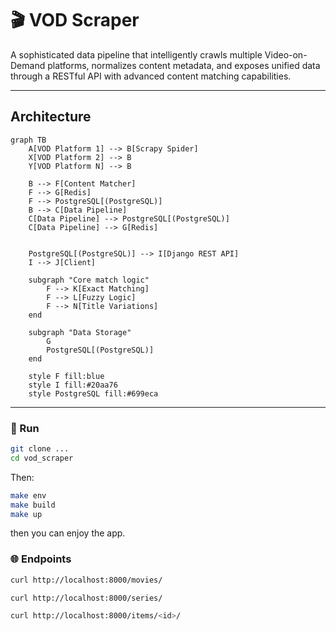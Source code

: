 # 🎬  VOD Scraper

A sophisticated data pipeline that intelligently crawls multiple Video-on-Demand platforms, normalizes content metadata, and exposes unified data through a RESTful API with advanced content matching capabilities.

---

## Architecture
```mermaid
graph TB
    A[VOD Platform 1] --> B[Scrapy Spider]
    X[VOD Platform 2] --> B
    Y[VOD Platform N] --> B
    
    B --> F[Content Matcher]
    F --> G[Redis]
    F --> PostgreSQL[(PostgreSQL)]
    B --> C[Data Pipeline]
    C[Data Pipeline] --> PostgreSQL[(PostgreSQL)]
    C[Data Pipeline] --> G[Redis]


    PostgreSQL[(PostgreSQL)] --> I[Django REST API]
    I --> J[Client]
    
    subgraph "Core match logic"
        F --> K[Exact Matching]
        F --> L[Fuzzy Logic]
        F --> N[Title Variations]
    end
    
    subgraph "Data Storage"
        G
        PostgreSQL[(PostgreSQL)]
    end
    
    style F fill:blue
    style I fill:#20aa76
    style PostgreSQL fill:#699eca
```

---


### 🔧 Run
```bash
git clone ...
cd vod_scraper
```
Then:
```bash
make env
make build
make up
```
then you can enjoy the app. <br />

### 🌐 Endpoints

```bash
curl http://localhost:8000/movies/
```

```bash
curl http://localhost:8000/series/
```
```bash
curl http://localhost:8000/items/<id>/
```
